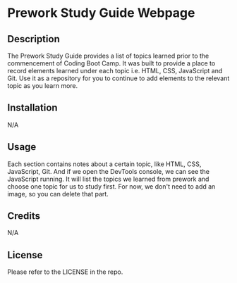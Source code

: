 # Prework Study Guide Webpage

## Description

The Prework Study Guide provides a list of topics learned prior to the commencement of Coding Boot Camp. 
It was built to provide a place to record elements learned under each topic i.e. HTML, CSS, JavaScript and Git.
Use it as a repository for you to continue to add elements to the relevant topic as you learn more.

## Installation

N/A

## Usage

Each section contains notes about a certain topic, like HTML, CSS, JavaScript, Git. And if we open the DevTools console, we can see the JavaScript running. It will list the topics we learned from prework and choose one topic for us to study first. For now, we don't need to add an image, so you can delete that part.

## Credits

N/A

## License

Please refer to the LICENSE in the repo.